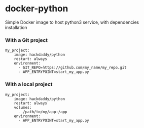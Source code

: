 # docker-python

Simple Docker image to host python3 service, with dependencies installation

### With a Git project
```
my_project:
    image: hackdaddy/python
    restart: always
    environment:
      - GIT_REPO=https://github.com/my_name/my_repo.git
      - APP_ENTRYPOINT=start_my_app.py
```

### With a local project
```
my_project:
    image: hackdaddy/python
    restart: always
    volumes:
      - /path/to/my/app:/app
    environment:
      - APP_ENTRYPOINT=start_my_app.py
```